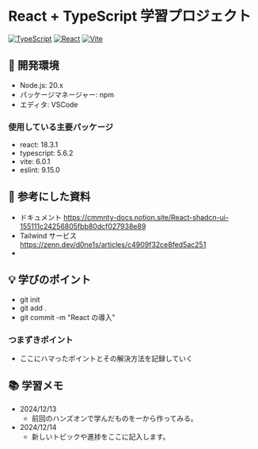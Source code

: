 # React + TypeScript 学習プロジェクト

[![TypeScript](https://img.shields.io/badge/TypeScript-5.6.2-blue)](https://www.typescriptlang.org/)
[![React](https://img.shields.io/badge/React-18.3.1-61dafb)](https://reactjs.org/)
[![Vite](https://img.shields.io/badge/Vite-6.0.1-646cff)](https://vitejs.dev/)

## 🔧 開発環境

- Node.js: 20.x
- パッケージマネージャー: npm
- エディタ: VSCode

### 使用している主要パッケージ

- react: 18.3.1
- typescript: 5.6.2
- vite: 6.0.1
- eslint: 9.15.0

## 📖 参考にした資料

- ドキュメント
https://cmmnty-docs.notion.site/React-shadcn-ui-155111c24256805fbb80dcf027938e89
- Tailwind サービス
https://zenn.dev/d0ne1s/articles/c4909f32ce8fed5ac251
- 

## 💡 学びのポイント

- git init
- git add .
- git commit -m "React の導入"

### つまずきポイント

- ここにハマったポイントとその解決方法を記録していく

## 📚 学習メモ

- 2024/12/13
  - 前回のハンズオンで学んだものを一から作ってみる。
- 2024/12/14
  - 新しいトピックや進捗をここに記入します。
